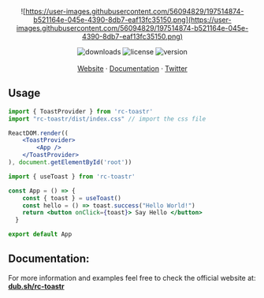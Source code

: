 <div align="center">
  
 ![https://user-images.githubusercontent.com/56094829/197514874-b521164e-045e-4390-8db7-eaf13fc35150.png](https://user-images.githubusercontent.com/56094829/197514874-b521164e-045e-4390-8db7-eaf13fc35150.png)


<img src="https://img.shields.io/npm/dm/rc-toastr" alt="downloads"/>
<img src="https://img.shields.io/npm/l/rc-toastr" alt="license"/>
<img src="https://img.shields.io/npm/v/rc-toastr?color=green" alt="version" />
  
</div>
<br />
<div align="center">
<a href="https://dub.sh/rc-toastr">Website</a> 
<span> · </span>
<a href="https://dub.sh/rc-docs">Documentation</a> 
<span> · </span>
<a href="https://dub.sh/walid">Twitter</a>
</div>

## Usage

```jsx
import { ToastProvider } from 'rc-toastr'
import "rc-toastr/dist/index.css" // import the css file

ReactDOM.render((
    <ToastProvider>
        <App />
    </ToastProvider>
), document.getElementById('root'))
```

```jsx
import { useToast } from 'rc-toastr'

const App = () => {
    const { toast } = useToast()
    const hello = () => toast.success("Hello World!")
    return <button onClick={toast}> Say Hello </button>
  }

export default App
```

## Documentation:

For more information and examples feel free to check the official website at: **[dub.sh/rc-toastr](https://dub.sh/rc-toastr)**